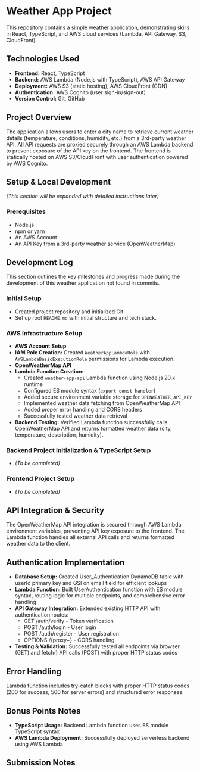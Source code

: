# Weather App Project
This repository contains a simple weather application, demonstrating skills in React, TypeScript, and AWS cloud services (Lambda, API Gateway, S3, CloudFront).

## Technologies Used
- **Frontend:** React, TypeScript
- **Backend:** AWS Lambda (Node.js with TypeScript), AWS API Gateway
- **Deployment:** AWS S3 (static hosting), AWS CloudFront (CDN)
- **Authentication:** AWS Cognito (user sign-in/sign-out)
- **Version Control:** Git, GitHub

## Project Overview
The application allows users to enter a city name to retrieve current weather details (temperature, conditions, humidity, etc.) from a 3rd-party weather API. All API requests are proxied securely through an AWS Lambda backend to prevent exposure of the API key on the frontend. The frontend is statically hosted on AWS S3/CloudFront with user authentication powered by AWS Cognito.

## Setup & Local Development
*(This section will be expanded with detailed instructions later)*

### Prerequisites
- Node.js
- npm or yarn
- An AWS Account
- An API Key from a 3rd-party weather service (OpenWeatherMap)

## Development Log
This section outlines the key milestones and progress made during the development of this weather application not found in commits.

### Initial Setup
- Created project repository and initialized Git.
- Set up root `README.md` with initial structure and tech stack.

### AWS Infrastructure Setup
- **AWS Account Setup**
- **IAM Role Creation:** Created `WeatherAppLambdaRole` with `AWSLambdaBasicExecutionRole` permissions for Lambda execution.
- **OpenWeatherMap API** 
- **Lambda Function Creation:** 
  - Created `weather-app-api` Lambda function using Node.js 20.x runtime
  - Configured ES module syntax (`export const handler`)
  - Added secure environment variable storage for `OPENWEATHER_API_KEY`
  - Implemented weather data fetching from OpenWeatherMap API
  - Added proper error handling and CORS headers
  - Successfully tested weather data retrieval
- **Backend Testing:** Verified Lambda function successfully calls OpenWeatherMap API and returns formatted weather data (city, temperature, description, humidity).

### Backend Project Initialization & TypeScript Setup
- *(To be completed)*

### Frontend Project Setup
- *(To be completed)*

## API Integration & Security
The OpenWeatherMap API integration is secured through AWS Lambda environment variables, preventing API key exposure to the frontend. The Lambda function handles all external API calls and returns formatted weather data to the client.

## Authentication Implementation
- **Database Setup:** Created User_Authentication DynamoDB table with userId primary key and GSI on email field for efficient lookups
- **Lambda Function:** Built UserAuthentication function with ES module syntax, routing logic for multiple endpoints, and comprehensive error handling
- **API Gateway Integration:** Extended existing HTTP API with authentication routes:
  - GET /auth/verify - Token verification
  - POST /auth/login - User login
  - POST /auth/register - User registration
  - OPTIONS /{proxy+} - CORS handling
- **Testing & Validation:** Successfully tested all endpoints via browser (GET) and fetch() API calls (POST) with proper HTTP status codes

## Error Handling
Lambda function includes try-catch blocks with proper HTTP status codes (200 for success, 500 for server errors) and structured error responses.

## Bonus Points Notes
- **TypeScript Usage:** Backend Lambda function uses ES module TypeScript syntax
- **AWS Lambda Deployment:** Successfully deployed serverless backend using AWS Lambda

## Submission Notes
